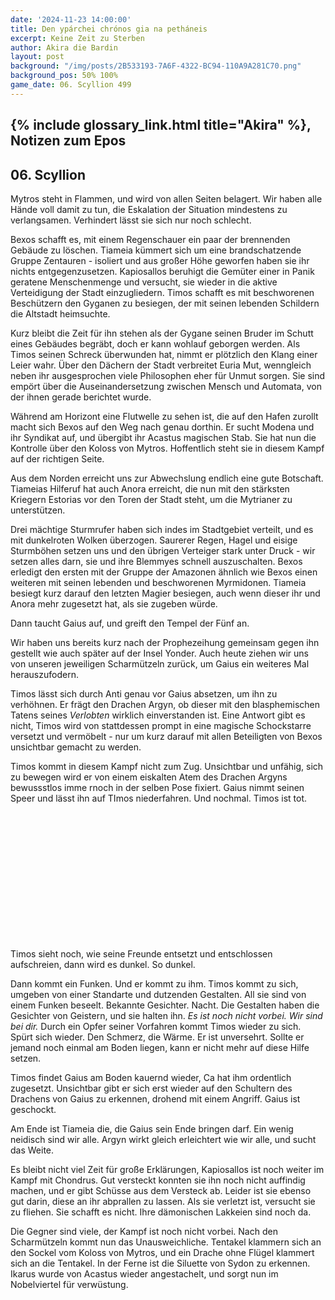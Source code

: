 ```yaml
---
date: '2024-11-23 14:00:00'
title: Den ypárchei chrónos gia na petháneis
excerpt: Keine Zeit zu Sterben
author: Akira die Bardin
layout: post
background: "/img/posts/2B533193-7A6F-4322-BC94-110A9A281C70.png"
background_pos: 50% 100%
game_date: 06. Scyllion 499
---
```


## {% include glossary_link.html title="Akira" %}, Notizen zum Epos

## 06. Scyllion

Mytros steht in Flammen, und wird von allen Seiten belagert. Wir haben alle Hände voll damit zu tun, die Eskalation der Situation mindestens zu verlangsamen. Verhindert lässt sie sich nur noch schlecht.

Bexos schafft es, mit einem Regenschauer ein paar der brennenden Gebäude zu löschen. Tiameia kümmert sich um eine brandschatzende Gruppe Zentauren - isoliert und aus großer Höhe geworfen haben sie ihr nichts entgegenzusetzen. Kapiosallos beruhigt die Gemüter einer in Panik geratene Menschenmenge und versucht, sie wieder in die aktive Verteidigung der Stadt einzugliedern. Timos schafft es mit beschworenen Beschützern den Gyganen zu besiegen, der mit seinen lebenden Schildern die Altstadt heimsuchte.

Kurz bleibt die Zeit für ihn stehen als der Gygane seinen Bruder im Schutt eines Gebäudes begräbt, doch er kann wohlauf geborgen werden. Als Timos seinen Schreck überwunden hat, nimmt er plötzlich den Klang einer Leier wahr. Über den Dächern der Stadt verbreitet Euria Mut, wenngleich neben ihr ausgesprochen viele Philosophen eher für Unmut sorgen. Sie sind empört über die Auseinandersetzung zwischen Mensch und Automata, von der ihnen gerade berichtet wurde.

Während am Horizont eine Flutwelle zu sehen ist, die auf den Hafen zurollt macht sich Bexos auf den Weg nach genau dorthin. Er sucht Modena und ihr Syndikat auf, und übergibt ihr Acastus magischen Stab. Sie hat nun die Kontrolle über den Koloss von Mytros. Hoffentlich steht sie in diesem Kampf auf der richtigen Seite.

Aus dem Norden erreicht uns zur Abwechslung endlich eine gute Botschaft. Tiameias Hilferuf hat auch Anora erreicht, die nun mit den stärksten Kriegern Estorias vor den Toren der Stadt steht, um die Mytrianer zu unterstützen. 

Drei mächtige Sturmrufer haben sich indes im Stadtgebiet verteilt, und es mit dunkelroten Wolken überzogen. Saurerer Regen, Hagel und eisige Sturmböhen setzen uns und den übrigen Verteiger stark unter Druck - wir setzen alles darn, sie und ihre Blemmyes schnell auszuschalten. Bexos erledigt den ersten mit der Gruppe der Amazonen ähnlich wie Bexos einen weiteren mit seinen lebenden und beschworenen Myrmidonen. Tiameia besiegt kurz darauf den letzten Magier besiegen, auch wenn dieser ihr und Anora mehr zugesetzt hat, als sie zugeben würde.

<!--Damos erscheint, und unterstützt uns. Die Bibliothek wurde bestohlen. -->

Dann taucht Gaius auf, und greift den Tempel der Fünf an.

Wir haben uns bereits kurz nach der Prophezeihung gemeinsam gegen ihn gestellt wie auch später auf der Insel Yonder. Auch heute ziehen wir uns von unseren jeweiligen Scharmützeln zurück, um Gaius ein weiteres Mal herauszufodern.

Timos lässt sich durch Anti genau vor Gaius absetzen, um ihn zu verhöhnen. Er frägt den Drachen Argyn, ob dieser mit den blasphemischen Tatens seines _Verlobten_ wirklich einverstanden ist. Eine Antwort gibt es nicht, Timos wird von stattdessen prompt in eine magische Schockstarre versetzt und vermöbelt - nur um kurz darauf mit allen Beteiligten von Bexos unsichtbar gemacht zu werden. 


Timos kommt in diesem Kampf nicht zum Zug. Unsichtbar und unfähig, sich zu bewegen wird er von einem eiskalten Atem des Drachen Argyns bewussstlos imme rnoch in der selben Pose fixiert. Gaius nimmt seinen Speer und lässt ihn auf TImos niederfahren. Und nochmal. Timos ist tot.

<br>
<br>
<br>
<br>
<br>
<br>
<br>
<br>
<br>
<br>
<br>
<br>

Timos sieht noch, wie seine Freunde entsetzt und entschlossen aufschreien, dann wird es dunkel. So dunkel.


Dann kommt ein Funken. Und er kommt zu ihm. Timos kommt zu sich, umgeben von einer Standarte und dutzenden Gestalten. All sie sind von einem Funken beseelt. Bekannte Gesichter. Nacht. Die Gestalten haben die Gesichter von Geistern, und sie halten ihn. _Es ist noch nicht vorbei. Wir sind bei dir._ Durch ein Opfer seiner Vorfahren kommt Timos wieder zu sich. Spürt sich wieder. Den Schmerz, die Wärme. Er ist unversehrt. Sollte er jemand noch einmal am Boden liegen, kann er nicht mehr auf diese Hilfe setzen.

Timos findet Gaius am Boden kauernd wieder, Ca hat ihm ordentlich zugesetzt. Unsichtbar gibt er sich erst wieder auf den Schultern des Drachens von Gaius zu erkennen, drohend mit einem Angriff. Gaius ist geschockt.

Am Ende ist Tiameia die, die Gaius sein Ende bringen darf. Ein wenig neidisch sind wir alle. Argyn wirkt gleich erleichtert wie wir alle, und sucht das Weite. 

<!--
Kapiosallos bleibt wenig Wahl, alle möglichen Ziele seines Bogens sind verschwunden. Er widmet sich Chondrus, die mit einer Gruppe Zentauren die Bibliothek nebenan überfällt.-->

Es bleibt nicht viel Zeit für große Erklärungen, Kapiosallos ist noch weiter im Kampf mit Chondrus. Gut versteckt konnten sie ihn noch nicht auffindig machen, und er gibt Schüsse aus dem Versteck ab. Leider ist sie ebenso gut darin, diese an ihr abprallen zu lassen. Als sie verletzt ist, versucht sie zu fliehen. Sie schafft es nicht. Ihre dämonischen Lakkeien sind noch da.

Die Gegner sind viele, der Kampf ist noch nicht vorbei. Nach den Scharmützeln kommt nun das Unausweichliche. Tentakel klammern sich an den Sockel vom Koloss von Mytros, und ein Drache ohne Flügel klammert sich an die Tentakel. In der Ferne ist die Siluette von Sydon zu erkennen. Ikarus wurde von Acastus wieder angestachelt, und sorgt nun im Nobelviertel für verwüstung.


<!--
star: ha-ha Gaius.
wish: guter gaius loot

1x Würfel 1 (alle legendary abilities sind deaktiviert in dem zug)
1x von Euria: lvl 4 sleep (https://www.dndbeyond.com/spells/2254-sleep - 11d8 HP, average 50)


## Combat manual
Blessed

* Action:
  * AOE: Hauntin Phalanx
  * 2 ttacks
    * IF HIT:  spectral warrior (every time)
    * IF HIT: Stun attempt
  * Spell: Spirit guardian
  * Heal 1d8 +4
  * Use item: Power word stun
  * (Divine blessing; ever 7 days)
* Bonus:
  * Dodge + Hit die regain
  * Two unarmed strikes
* Reaction:
  * Shell of the dragon turtle
* Take damage
  * Evasion: Dex save -> half damage
* Anti
  * 3x attack
  * OR: 1x breath acid line
  * OR: 1x breath slowing cone
* Enemy nearby Start of turn
  * Spirit guardian: check

  
Character highlights:
## Tiameia
## Kapiosallos
## Bexos
## Timos
-->
